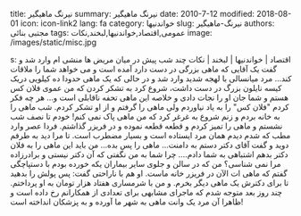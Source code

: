 title: نیرنگ ماهیگیر
summary: نیرنگ ماهیگیر
date: 2010-7-12
modified: 2018-08-01
icon:  icon-link2
lang: fa
category: خواندنیها
slug: نیرنگ-ماهیگیر
authors: مجتبی بنائی
tags: عمومی,اقتصاد,خواندنیها,لبخند,نکات
image: /images/static/misc.jpg

s: اقتصاد | خواندنیها | لبخند | نکات    چند شب پیش در میان مریض ها منشی ام وارد شد و گفت یک آقایی که ماهی بزرگی در دست دارد آمده است و می خواهد شما را ملاقات کند...  مرد میانسالی با لهجه شدید وارد شد و در حالی که یک ماهی حدودا ده کیلویی دریک کیسه نایلون بزرگ در دست داشت، شروع کرد به تشکر کردن که من عموی فلان کس هستم و شما جان او را نجات دادی و خلاصه این ماهی تحفه ناقابلی است و...  هر چه فکر کردم "فلان کس" را به یاد نیاوردم ولی ماهی را گرفتم و از او تشکر کردم.  شب ماهی را به خانه بردم و زنم شروع به غرغر کرد که من ماهی پاک نمی کنم! خودم تا نصف شب نشستم و ماهی را تمیز کردم و قطعه قطعه نموده و در فریزر گذاشتم.  فردا عصر وارد مطب که شدم دیدم همان مرد ایستاده است و بسیار مضطرب است.  تا مرا دید به طرفم دوید و گفت آقای دکتر دستم به دامنت... ماهی را پس بده... من باید این ماهی را به فلان دکتر بدهم اشتباهی به شما دادم.... چرا شما به من نگفتی که آن دکتر نیستی و برادرزاده مرا نمی شناسی؟  من که در سالن و جلوی سایر بیماران یکه خورده بودم با دستپاچگی گفتم که ماهی ات الآن در فریزر خانه ماست.  او هم با ناراحتی گفت: پس پولش را بدهید تا برای دکترش یک ماهی دیگر بخرم.  و من با شرمساری هفتاد هزار تومان به او پرداختم.  چند روز بعد متوجه شدم که ماجرای مشابهی برای تعدادی از همکارانم رخ داده است و ظاهرا آن مرد یک وانت ماهی به شهر ما آورده و به پزشکان انداخته است!